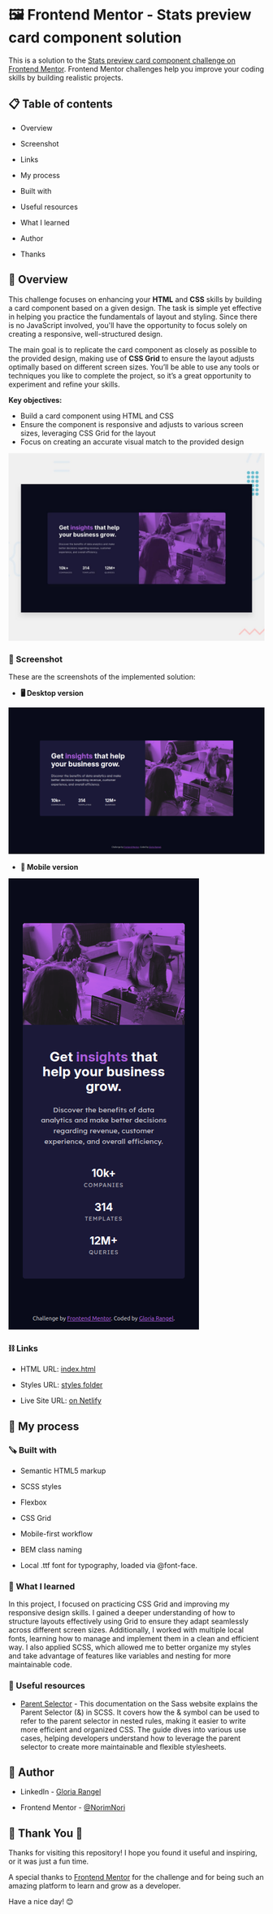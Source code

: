 # 🖼  Frontend Mentor - Stats preview card component solution

This is a solution to the [Stats preview card component challenge on Frontend Mentor](https://www.frontendmentor.io/challenges/stats-preview-card-component-8JqbgoU62). Frontend Mentor challenges help you improve your coding skills by building realistic projects. 

##  📋 Table of contents

-  Overview

-  Screenshot

-  Links

-  My process

-  Built with

-  Useful resources

- What I learned

-  Author

-  Thanks

##  📖 Overview

This challenge focuses on enhancing your **HTML** and **CSS** skills by building a card component based on a given design. The task is simple yet effective in helping you practice the fundamentals of layout and styling. Since there is no JavaScript involved, you'll have the opportunity to focus solely on creating a responsive, well-structured design.

The main goal is to replicate the card component as closely as possible to the provided design, making use of **CSS Grid** to ensure the layout adjusts optimally based on different screen sizes. You’ll be able to use any tools or techniques you like to complete the project, so it’s a great opportunity to experiment and refine your skills.

**Key objectives:**

-  Build a card component using HTML and CSS
-  Ensure the component is responsive and adjusts to various screen sizes, leveraging CSS Grid for the layout
-  Focus on creating an accurate visual match to the provided design

![Preview](./images/desktop-preview.jpg)

###  📸 Screenshot

These are the screenshots of the implemented solution:

-  **🖥️ Desktop version**

![Desktop](./images/stats_desktop.png)

-  **📱 Mobile version**

![Mobile](./images/stats_mobile.png)


###  ⛓️ Links

-  HTML URL: [index.html](https://github.com/NorimNori/stats-preview-card-component/blob/main/index.html)

-  Styles URL: [styles folder](https://github.com/NorimNori/stats-preview-card-component/tree/main/styles)

-  Live Site URL: [on Netlify](https://stats-preview-card-component-by-gr.netlify.app/)

##  📌 My process

###  🪚 Built with

-  Semantic HTML5 markup

-  SCSS styles

-  Flexbox

-  CSS Grid

-  Mobile-first workflow

-  BEM class naming 

-  Local .ttf font for typography, loaded via @font-face.

###  🔬 What I learned

In this project, I focused on practicing CSS Grid and improving my responsive design skills. I gained a deeper understanding of how to structure layouts effectively using Grid to ensure they adapt seamlessly across different screen sizes. Additionally, I worked with multiple local fonts, learning how to manage and implement them in a clean and efficient way. I also applied SCSS, which allowed me to better organize my styles and take advantage of features like variables and nesting for more maintainable code.

###  📝 Useful resources

-  [Parent Selector](https://sass-lang.com/documentation/style-rules/parent-selector/) -  This documentation on the Sass website explains the Parent Selector (&) in SCSS. It covers how the & symbol can be used to refer to the parent selector in nested rules, making it easier to write more efficient and organized CSS. The guide dives into various use cases, helping developers understand how to leverage the parent selector to create more maintainable and flexible stylesheets.

##  👋 Author

-  LinkedIn - [Gloria Rangel](https://www.linkedin.com/in/gloria-rangel-06b960306/)

-  Frontend Mentor - [@NorimNori](https://www.frontendmentor.io/profile/NorimNori)


##  🌟 Thank You 🌟

Thanks for visiting this repository! I hope you found it useful and inspiring, or it was just a fun time.

A special thanks to [Frontend Mentor](https://www.frontendmentor.io) for the challenge and for being such an amazing platform to learn and grow as a developer.

Have a nice day! 😊
